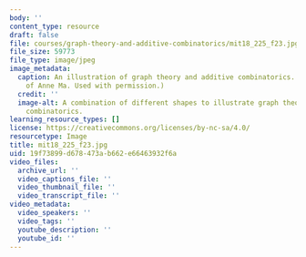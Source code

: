 ```yaml
---
body: ''
content_type: resource
draft: false
file: courses/graph-theory-and-additive-combinatorics/mit18_225_f23.jpg
file_size: 59773
file_type: image/jpeg
image_metadata:
  caption: An illustration of graph theory and additive combinatorics. (Image courtesy
    of Anne Ma. Used with permission.)
  credit: ''
  image-alt: A combination of different shapes to illustrate graph theory and additive
    combinatorics.
learning_resource_types: []
license: https://creativecommons.org/licenses/by-nc-sa/4.0/
resourcetype: Image
title: mit18_225_f23.jpg
uid: 19f73899-d678-473a-b662-e66463932f6a
video_files:
  archive_url: ''
  video_captions_file: ''
  video_thumbnail_file: ''
  video_transcript_file: ''
video_metadata:
  video_speakers: ''
  video_tags: ''
  youtube_description: ''
  youtube_id: ''
---
```

